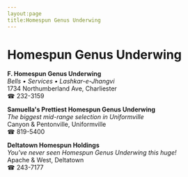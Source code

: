 ```yaml
---
layout:page
title:Homespun Genus Underwing
---
```

# Homespun Genus Underwing

**F. Homespun Genus Underwing**  
_Bells • Services • Lashkar-e-Jhangvi_  
1734 Northumberland Ave, Charliester  
☎ 232-3159



**Samuella's Prettiest Homespun Genus Underwing**  
_The biggest mid-range selection in Uniformville_  
Canyon & Pentonville, Uniformville  
☎ 819-5400



**Deltatown Homespun Holdings**  
_You've never seen Homespun Genus Underwing this huge!_  
Apache & West, Deltatown  
☎ 243-7177



